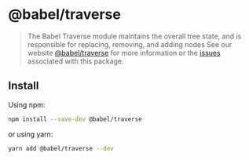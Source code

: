 # @babel/traverse
> The Babel Traverse module maintains the overall tree state, and is responsible for replacing, removing, and adding nodes
See our website [@babel/traverse](https://babeljs.io/docs/babel-traverse) for more information or the [issues](https://github.com/babel/babel/issues?utf8=%E2%9C%93&q=is%3Aissue+label%3A%22pkg%3A%20traverse%22+is%3Aopen) associated with this package.
## Install
Using npm:
```sh
npm install --save-dev @babel/traverse
```
or using yarn:
```sh
yarn add @babel/traverse --dev
```
